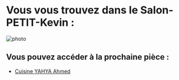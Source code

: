 # Vous vous trouvez dans le Salon-PETIT-Kevin :

![photo](https://www.veranda-veranco.fr/sites/verancomini/files/styles/slider-break-3/public/veranda_veranco_flexslider.jpg?itok=lWgFHKUR)

## Vous pouvez accéder à la prochaine pièce :

- [Cuisine YAHYA Ahmed](https://github.com/Yahyabey48/tp-labyrinthe/blob/Cuisine-YAHYA-BEY-Ahmed/Cuisine-YAHYA-BEY-Ahmed.md)

